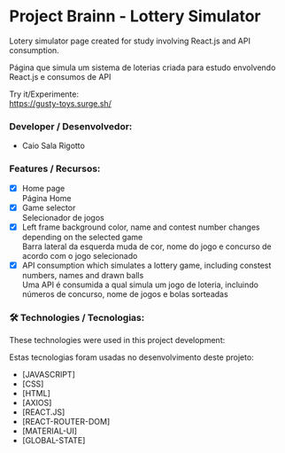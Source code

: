 # Project Brainn - Lottery Simulator

Lotery simulator page created for study involving React.js and API consumption. 

Página que simula um sistema de loterias criada para estudo envolvendo React.js e consumos de API

Try it/Experimente: <br/>
https://gusty-toys.surge.sh/

### Developer / Desenvolvedor: 
- Caio Sala Rigotto

### Features / Recursos:

- [x] Home page <br/>
      Página Home
- [x] Game selector <br/>
      Selecionador de jogos
- [x] Left frame background color, name and contest number changes depending on the selected game <br/>
      Barra lateral da esquerda muda de cor, nome do jogo e concurso de acordo com o jogo selecionado
- [x] API consumption which simulates a lottery game, including constest numbers, names and drawn balls <br/>
      Uma API é consumida a qual simula um jogo de loteria, incluindo números de concurso, nome de jogos e bolas sorteadas

### 🛠 Technologies / Tecnologias:

These technologies were used in this project development:

Estas tecnologias foram usadas no desenvolvimento deste projeto:

- [JAVASCRIPT]
- [CSS]
- [HTML]
- [AXIOS]
- [REACT.JS]
- [REACT-ROUTER-DOM]
- [MATERIAL-UI]
- [GLOBAL-STATE]

